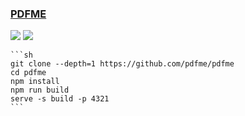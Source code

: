 ### [PDFME](https://github.com/pdfme/pdfme)

![](https://img.shields.io/github/license//pdfme/pdfme) [![](https://img.shields.io/github/last-commit/scillidan/pdfme/main)](https://github.com/scillidan/pdfme)

````{tab} From source
```sh
git clone --depth=1 https://github.com/pdfme/pdfme
cd pdfme
npm install
npm run build
serve -s build -p 4321
```
````